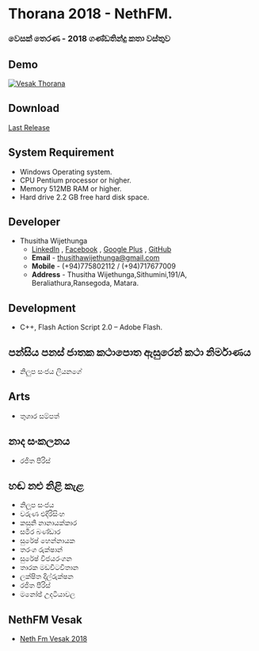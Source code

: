 # Thorana 2018 - NethFM.
### වෙසක් තෙරණ - 2018 ගණ්ඩතින්දු කතා වස්තුව

## Demo
[![Vesak Thorana](https://i.ytimg.com/vi/I05Q9c3mzoc/maxresdefault.jpg)](https://www.youtube.com/watch?v=I05Q9c3mzoc "Thorana 2018")

## Download
[Last Release](https://github.com/thusithawijethunga/vesak-thorana-2018/archive/0.1.0.zip)  

## System Requirement
* Windows Operating system.
* CPU	Pentium processor or higher.
* Memory	512MB RAM or higher.
* Hard drive	2.2 GB free hard disk space.

## Developer
* 	Thusitha Wijethunga
	* 	[LinkedIn](https://www.linkedin.com/in/thusitha-wijethunga-38445879/) , [Facebook](https://www.facebook.com/mr.thusitha.wijethunga) , [Google Plus](https://plus.google.com/+thusithawijethunga) , [GitHub](https://github.com/thusithawijethunga)
	* 	**Email** - thusithawijethunga@gmail.com
	* 	**Mobile** - (+94)775802112 / (+94)717677009
	* 	**Address** - Thusitha Wijethunga,Sithumini,191/A, Beraliathura,Ransegoda, Matara.

## Development
- C++, Flash Action Script 2.0 – Adobe Flash.

## පන්සිය පනස් ජාතක කථාපොත ඇසුරෙන් කථා නිර්මාණය
* නිලුප සංජය ලියනගේ

## Arts
* තුශාර සම්පත්

## නාද සංකලනය
* රජිත පීරිස්

## හඬ නළු නිළි කැළ
* නිලූප සංජය
* වරුණ එදිරිසිංහ
* කසුනි නානායක්කාර
* සමීර බණ්ඩාර
* සුරේෂ් හෙන්නායක
* තරංග රුක්ෂාන්
* සුරේෂ් විජයරංගන
* තාරක මඩවිටවිතාන
* ලක්ෂිත දිල්රුක්ෂන
* රජිත පීරිස්
* මනෝඡ් උදටියාවල

## NethFM Vesak	
* [Neth Fm Vesak 2018](https://vesak.nethfm.lk/2018/)
